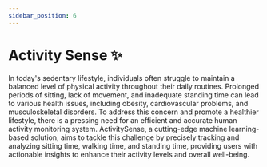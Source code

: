 ```yaml
---
sidebar_position: 6
---
```


# Activity Sense ✨ 

In today's sedentary lifestyle, individuals often struggle to maintain a balanced level of physical activity throughout their daily routines. Prolonged periods of sitting, lack of movement, and inadequate standing time can lead to various health issues, including obesity, cardiovascular problems, and musculoskeletal disorders. To address this concern and promote a healthier lifestyle, there is a pressing need for an efficient and accurate human activity monitoring system. ActivitySense, a cutting-edge machine learning-based solution, aims to tackle this challenge by precisely tracking and analyzing sitting time, walking time, and standing time, providing users with actionable insights to enhance their activity levels and overall well-being.




